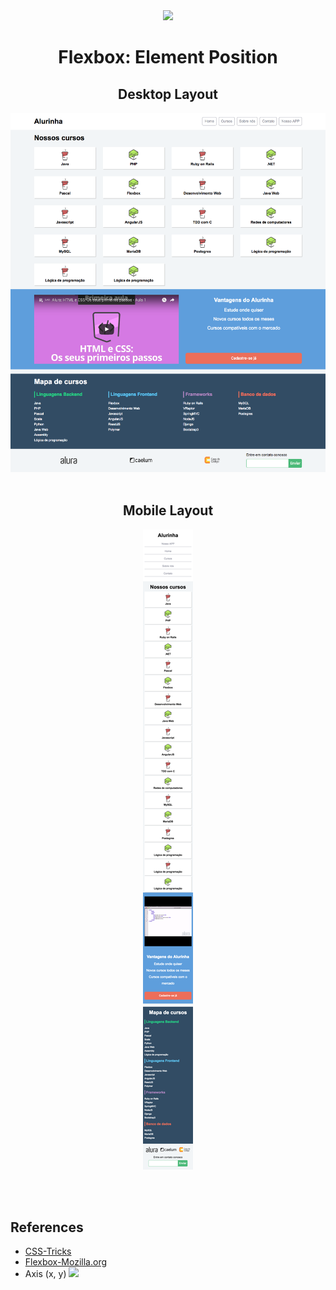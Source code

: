 
<div align="center">
<img src="https://lh3.googleusercontent.com/TM-g_2L7u2p99kwg4IQeB-3352WfCq0vKXP4h5cOvISUlNll6-1WHu8t2B0oZdZKjkmp">

# Flexbox: Element Position 

## Desktop Layout
![](./layouts/alurinha-layout-desktop.png)
<br><br>

## Mobile Layout
![](./layouts/alurinha-layout-mobile.png)

</div>
<br><br>

## References

- [CSS-Tricks](https://css-tricks.com/snippets/css/a-guide-to-flexbox/)
- [Flexbox-Mozilla.org](https://developer.mozilla.org/en-US/docs/Learn/CSS/CSS_layout/Flexbox)
- Axis (x, y)  ![](https://s3.amazonaws.com/caelum-online-public/1_flexbox/4_7+mostrando+o+site.png)
